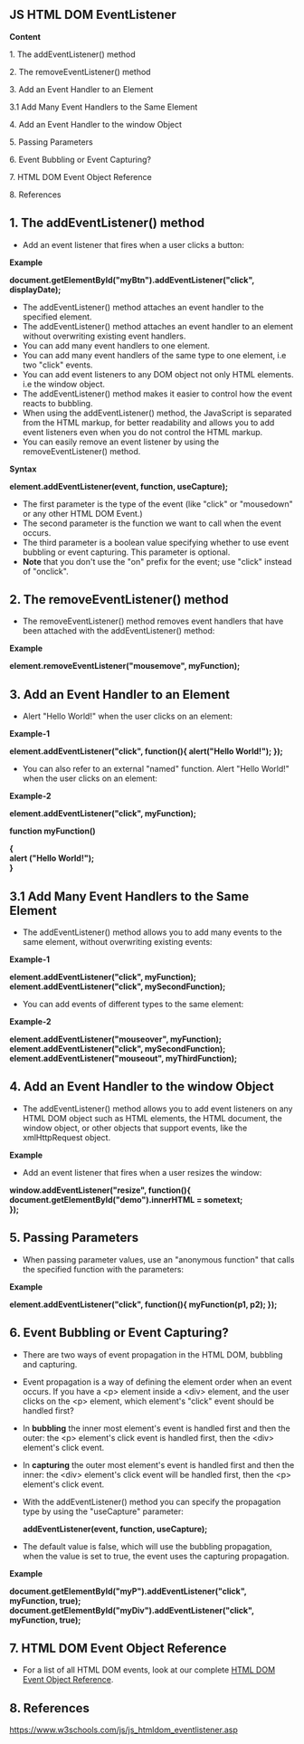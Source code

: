 ## JS HTML DOM EventListener

**Content**

1\. The addEventListener() method

2\. The removeEventListener() method

3\. Add an Event Handler to an Element

3.1 Add Many Event Handlers to the Same Element

4\. Add an Event Handler to the window Object

5\. Passing Parameters

6\. Event Bubbling or Event Capturing?

7\. HTML DOM Event Object Reference

8\. References

## 1. The addEventListener() method

-   Add an event listener that fires when a user clicks a button:

**Example**

**document.getElementById("myBtn").addEventListener("click", displayDate);**

-   The addEventListener() method attaches an event handler to the specified element.
-   The addEventListener() method attaches an event handler to an element without overwriting existing event handlers.
-   You can add many event handlers to one element.
-   You can add many event handlers of the same type to one element, i.e two "click" events.
-   You can add event listeners to any DOM object not only HTML elements. i.e the window object.
-   The addEventListener() method makes it easier to control how the event reacts to bubbling.
-   When using the addEventListener() method, the JavaScript is separated from the HTML markup, for better readability and allows you to add event listeners even when you do not control the HTML markup.
-   You can easily remove an event listener by using the removeEventListener() method.

**Syntax**

**element.addEventListener(event, function, useCapture);**

-   The first parameter is the type of the event (like "click" or "mousedown" or any other HTML DOM Event.)
-   The second parameter is the function we want to call when the event occurs.
-   The third parameter is a boolean value specifying whether to use event bubbling or event capturing. This parameter is optional.
-   **Note** that you don't use the "on" prefix for the event; use "click" instead of "onclick".

## 2. The removeEventListener() method

-   The removeEventListener() method removes event handlers that have been attached with the addEventListener() method:

**Example**

**element.removeEventListener("mousemove", myFunction);**

## 3. Add an Event Handler to an Element

-   Alert "Hello World!" when the user clicks on an element:

**Example-1**

**element.addEventListener("click", function(){ alert("Hello World!"); });**

-   You can also refer to an external "named" function. Alert "Hello World!" when the user clicks on an element:

**Example-2**

**element.addEventListener("click", myFunction);**

**function myFunction()**

**{  
alert ("Hello World!");  
}**

## 3.1 Add Many Event Handlers to the Same Element

-   The addEventListener() method allows you to add many events to the same element, without overwriting existing events:

**Example-1**

**element.addEventListener("click", myFunction);  
element.addEventListener("click", mySecondFunction);**

-   You can add events of different types to the same element:

**Example-2**

**element.addEventListener("mouseover", myFunction);  
element.addEventListener("click", mySecondFunction);  
element.addEventListener("mouseout", myThirdFunction);**

## 4. Add an Event Handler to the window Object

-   The addEventListener() method allows you to add event listeners on any HTML DOM object such as HTML elements, the HTML document, the window object, or other objects that support events, like the xmlHttpRequest object.

**Example**

-   Add an event listener that fires when a user resizes the window:

**window.addEventListener("resize", function(){  
document.getElementById("demo").innerHTML = sometext;  
});**

## 5. Passing Parameters

-   When passing parameter values, use an "anonymous function" that calls the specified function with the parameters:

**Example**

**element.addEventListener("click", function(){ myFunction(p1, p2); });**

## 6. Event Bubbling or Event Capturing?

-   There are two ways of event propagation in the HTML DOM, bubbling and capturing.
-   Event propagation is a way of defining the element order when an event occurs. If you have a \<p\> element inside a \<div\> element, and the user clicks on the \<p\> element, which element's "click" event should be handled first?
-   In **bubbling** the inner most element's event is handled first and then the outer: the \<p\> element's click event is handled first, then the \<div\> element's click event.
-   In **capturing** the outer most element's event is handled first and then the inner: the \<div\> element's click event will be handled first, then the \<p\> element's click event.
-   With the addEventListener() method you can specify the propagation type by using the "useCapture" parameter:

    **addEventListener(event, function, useCapture);**

-   The default value is false, which will use the bubbling propagation, when the value is set to true, the event uses the capturing propagation.

**Example**

**document.getElementById("myP").addEventListener("click", myFunction, true);  
document.getElementById("myDiv").addEventListener("click", myFunction, true);**

## 7. HTML DOM Event Object Reference

-   For a list of all HTML DOM events, look at our complete [HTML DOM Event Object Reference](https://www.w3schools.com/jsref/dom_obj_event.asp).

## 8. References

https://www.w3schools.com/js/js_htmldom_eventlistener.asp

